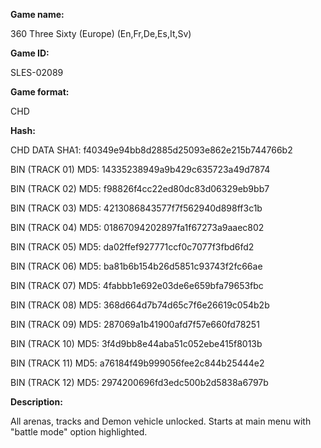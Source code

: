 ﻿**Game name:**

360 Three Sixty (Europe) (En,Fr,De,Es,It,Sv)

**Game ID:**

SLES-02089

**Game format:**

CHD

**Hash:**

CHD DATA SHA1: f40349e94bb8d2885d25093e862e215b744766b2

BIN (TRACK 01) MD5: 14335238949a9b429c635723a49d7874

BIN (TRACK 02) MD5: f98826f4cc22ed80dc83d06329eb9bb7

BIN (TRACK 03) MD5: 4213086843577f7f562940d898ff3c1b

BIN (TRACK 04) MD5: 01867094202897fa1f67273a9aaec802

BIN (TRACK 05) MD5: da02ffef927771ccf0c7077f3fbd6fd2

BIN (TRACK 06) MD5: ba81b6b154b26d5851c93743f2fc66ae

BIN (TRACK 07) MD5: 4fabbb1e692e03de6e659bfa79653fbc

BIN (TRACK 08) MD5: 368d664d7b74d65c7f6e26619c054b2b

BIN (TRACK 09) MD5: 287069a1b41900afd7f57e660fd78251

BIN (TRACK 10) MD5: 3f4d9bb8e44aba51c052ebe415f8013b

BIN (TRACK 11) MD5: a76184f49b999056fee2c844b25444e2

BIN (TRACK 12) MD5: 2974200696fd3edc500b2d5838a6797b

**Description:**

All arenas, tracks and Demon vehicle unlocked. Starts at main menu with "battle mode" option highlighted.